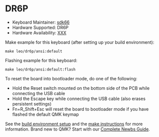 # DR6P

* Keyboard Maintainer: [sdk66](https://github.com/sdk66)
* Hardware Supported: DR6P
* Hardware Availability: [XXX](https://www.XXX.com)

Make example for this keyboard (after setting up your build environment):

    make leo/dr6p/ansi:default
        
Flashing example for this keyboard:

    make leo/dr6p/ansi:default:flash

To reset the board into bootloader mode, do one of the following:

* Hold the Reset switch mounted on the bottom side of the PCB while connecting the USB cable
* Hold the Escape key while connecting the USB cable (also erases persistent settings)
* Fn+R_Shift+Esc will reset the board to bootloader mode if you have flashed the default QMK keymap

See the [build environment setup](https://docs.qmk.fm/#/getting_started_build_tools) and the [make instructions](https://docs.qmk.fm/#/getting_started_make_guide) for more information. Brand new to QMK? Start with our [Complete Newbs Guide](https://docs.qmk.fm/#/newbs).
